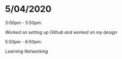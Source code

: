 # 5/04/2020

3:00pm - 5:50pm:

*Worked on setting up Github and worked on my design*
  	
5:50pm - 6:50pm:

*Learning Networking*

    
